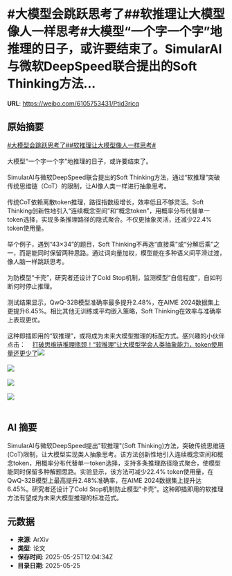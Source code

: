 # #大模型会跳跃思考了##软推理让大模型像人一样思考#大模型“一个字一个字”地推理的日子，或许要结束了。SimularAI与微软DeepSpeed联合提出的Soft Thinking方法...

**URL**: https://weibo.com/6105753431/Ptid3ricq

## 原始摘要

<a href="https://m.weibo.cn/search?containerid=231522type%3D1%26t%3D10%26q%3D%23%E5%A4%A7%E6%A8%A1%E5%9E%8B%E4%BC%9A%E8%B7%B3%E8%B7%83%E6%80%9D%E8%80%83%E4%BA%86%23&amp;extparam=%23%E5%A4%A7%E6%A8%A1%E5%9E%8B%E4%BC%9A%E8%B7%B3%E8%B7%83%E6%80%9D%E8%80%83%E4%BA%86%23" data-hide=""><span class="surl-text">#大模型会跳跃思考了#</span></a><a href="https://m.weibo.cn/search?containerid=231522type%3D1%26t%3D10%26q%3D%23%E8%BD%AF%E6%8E%A8%E7%90%86%E8%AE%A9%E5%A4%A7%E6%A8%A1%E5%9E%8B%E5%83%8F%E4%BA%BA%E4%B8%80%E6%A0%B7%E6%80%9D%E8%80%83%23&amp;extparam=%23%E8%BD%AF%E6%8E%A8%E7%90%86%E8%AE%A9%E5%A4%A7%E6%A8%A1%E5%9E%8B%E5%83%8F%E4%BA%BA%E4%B8%80%E6%A0%B7%E6%80%9D%E8%80%83%23" data-hide=""><span class="surl-text">#软推理让大模型像人一样思考#</span></a><br><br>大模型“一个字一个字”地推理的日子，或许要结束了。<br><br>SimularAI与微软DeepSpeed联合提出的Soft Thinking方法，通过“软推理”突破传统思维链（CoT）的限制，让AI像人类一样进行抽象思考。<br><br>传统CoT依赖离散token推理，路径指数级增长，效率低且不够灵活。Soft Thinking创新性地引入“连续概念空间”和“概念token”，用概率分布代替单一token选择，实现多条推理路径的隐式聚合。不仅更抽象灵活，还减少22.4% token使用量。<br><br>举个例子，遇到“43×34”的题目，Soft Thinking不再选“直接乘”或“分解后乘”之一，而是能同时保留两种思路。通过词向量加权，模型能在多种语义间平滑过渡，像人脑一样跳跃思考。<br><br>为防模型“卡壳”，研究者还设计了Cold Stop机制，监测模型“自信程度”，自如判断何时停止推理。<br><br>测试结果显示，QwQ-32B模型准确率最多提升2.48%，在AIME 2024数据集上更提升6.45%。相比其他无训练或平均嵌入策略，Soft Thinking在效率与准确率上表现更优。<br><br>这种即插即用的“软推理”，或将成为未来大模型推理的标配方式。感兴趣的小伙伴点击：<a href="https://weibo.cn/sinaurl?u=https%3A%2F%2Fmp.weixin.qq.com%2Fs%2Fa12P9YSNcII565BA7NBB1Q" data-hide=""><span class="url-icon"><img style="width: 1rem;height: 1rem" src="https://h5.sinaimg.cn/upload/2015/09/25/3/timeline_card_small_web_default.png" referrerpolicy="no-referrer"></span><span class="surl-text">打破思维链推理瓶颈！“软推理”让大模型学会人类抽象能力，token使用量还更少了</span></a><img style="" src="https://tvax3.sinaimg.cn/large/006Fd7o3ly1i1qi3sy0t1j30zk0rodq6.jpg" referrerpolicy="no-referrer"><br><br><img style="" src="https://tvax4.sinaimg.cn/large/006Fd7o3ly1i1qi3ui4cmj30p00go0xd.jpg" referrerpolicy="no-referrer"><br><br><img style="" src="https://tvax2.sinaimg.cn/large/006Fd7o3ly1i1qi3wrpmxj30p00lewk6.jpg" referrerpolicy="no-referrer"><br><br><img style="" src="https://tvax2.sinaimg.cn/large/006Fd7o3ly1i1qi3zugxuj30zk0senbd.jpg" referrerpolicy="no-referrer"><br><br>

## AI 摘要

SimularAI与微软DeepSpeed提出"软推理"(Soft Thinking)方法，突破传统思维链(CoT)限制，让大模型实现类人抽象思考。该方法创新性地引入连续概念空间和概念token，用概率分布代替单一token选择，支持多条推理路径隐式聚合，使模型能同时保留多种解题思路。实验显示，该方法可减少22.4% token使用量，在QwQ-32B模型上最高提升2.48%准确率，在AIME 2024数据集上提升达6.45%。研究者还设计了Cold Stop机制防止模型"卡壳"。这种即插即用的软推理方法有望成为未来大模型推理的标准范式。

## 元数据

- **来源**: ArXiv
- **类型**: 论文
- **保存时间**: 2025-05-25T12:04:34Z
- **目录日期**: 2025-05-25
